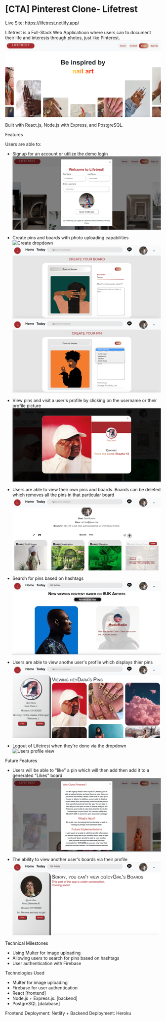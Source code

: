 # [CTA] Pinterest Clone- Lifetrest

Live Site: https://lifetrest.netlify.app/

Lifetrest is a Full-Stack Web Applicatioon where users can to document their life and interests through photos, just like Pinterest.
![Livetrest landing page](readmeImages/landingPageOne.png) 

Built with React.js, Node.js with Express, and PostgreSQL.

Features

Users are able to:

- Signup for an account or utilize the demo login
![Signup](readmeImages/signupThree.png)

- Create pins and boards with photo uploading capabilities
![Create dropdown](readmeImages/userfeedFour.png)
![Create pin](readmeImages/createboardFive.png)
![Create board](readmeImages/createpinSix.png)

- View pins and visit a user's profile by clicking on the username or their profile picture
![view pin](readmeImages/viewpinSeven.png)

- Users are able to view their own pins and boards. Boards can be deleted which removes all the pins in that particular board
![Delete board](readmeImages/deleteBoardsTen.png)

- Search for pins based on hashtags
![Search feature](readmeImages/searchFeatureNine.png)

- Users are able to view anothe user's profile which displays thier pins 
![Users profile view](readmeImages/viewuserprofileEight.png)

- Logout of Lifetrest when they're done via the dropdown 
![Users profile view](readmeImages/loggingoutEleven.png)



Future Features
- Users will be able to "like" a pin which will then add then add it to a generated "Likes" board 
![about](readmeImages/aboutTwo.png)

- The ability to view another user's boards via their profile
![future implementations](readmeImages/comingsoonTwelve.png)

Technical Milestones
- Using Multer for image uploading 
- Allowing users to search for pins based on hashtags
- User authentication with Firebase

Technologies Used
- Multer for image uploading 
- Firebase for user authentication 
- React [frontend]
- Node.js + Express.js. [backend] 
- PostgreSQL [database]


Frontend Deployment: Netlify + Backend Deployment: Heroku
